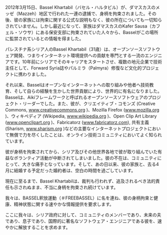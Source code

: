 2012年3月15日、Bassel Khartabil（バセル・ハルタビル）が、ダマスカスのメッゼ（Mazzeh）地区で行われた一連の逮捕で、身柄を拘束されました。その後、彼の家族には拘束に関する公式な説明もなく、彼の所在についても一切知らされていません。しかし最近になって、家族はダマスカスのKafer Sausa（カフェル・ソウサ）にある保安支部に拘束されていた人々から、Basselがこの場所に監禁されているとの情報を得ました。

パレスチナ系シリア人のBassel Khartabil（31歳）は、オープンソースソフトウェア開発、つまりインターネット環境提供への貢献を専門とする一流のエンジニアです。10年前にシリアでそのキャリアをスタートさせ、複数の地元企業で技術主任として、Forward Syria誌やパルミラ（Palmyra）修復など文化的プロジェクトに携わりました。

それ以来、Basselはオープンなインターネットへの取り組みや他者へ技術教育、そして自らの経験を生かした世界貢献により、世界的に有名になりました。Basselは、Aikiフレームワークと呼ばれるオープンソースソフトウェアのプロジェクト・リーダーでした。また、彼が、クリエイティブ・コモンズ (Creative Commons, www.creativecommons.org )、Mozilla Firefox (www.mozilla.org )、ウィキペディア (Wikipedia, www.wikipedia.org )、Open Clip Art Library (www.openclipart.org )、Fabricatorz (www.fabricatorz.com), 共有主義 (Sharism, www.sharism.org )などの主要なインターネットプロジェクトにおいて無償で力を尽くしたことは、オンライン技術コミュニティにおいてよく知られています。

彼が身柄を拘束されてから、シリア及びその他世界各地で彼が取り組んでいた有益なボランティア活動が中断されてしまいました。彼の不在は、コミュニティにとって、大きな痛手となっています。そして、あの日以来、彼の家族と、去る4月に結婚する予定だった婚約者は、空白の時間を過ごしています。

現在に至るまで、Bassel Khartabilは、裁判も行われず、追及されるべき法的責任も示されぬまま、不当に身柄を拘束され続けています。

我々は、BASSEL釈放運動（＃FREEBASSEL）に名を連ね、彼の身柄拘束と健康、精神状態に関する速やかな情報提供を要求します。

ここに我々は、シリア政府に対して、コミュニティのメンバーであり、未来の夫であり、息子であり、国際的に著名なソフトウェア・エンジニアである彼を、速やかに解放することを求めます。
